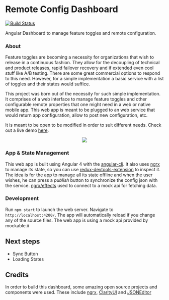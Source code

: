 # Remote Config Dashboard
[![Build Status](https://travis-ci.org/joaoflf/remote-config-dashboard.svg?branch=master)](https://travis-ci.org/joaoflf/remote-config-dashboard)

Angular Dashboard to manage feature toggles and remote configuration.

### About
Feature toggles are becoming a necessity for organizations that wish to release in a continuous fashion. They allow for the decoupling of technical and product releases, rapid failover recovery and if extended even cool stuff like A/B testing.
There are some great commercial options to respond to this need. However, for a simple implementation a basic service with a list of toggles and their states would suffice.

This project was born out of the necessity for such simple implementation.
It comprises of a web interface to manage feature toggles and other configurable remote properties that one might need in a web or native mobile app. This web app is meant to be plugged to an web service that would return app configuration, allow to post new configuration, etc.

It is meant to be open to be modified in order to suit different needs.
Check out a live demo [here](https://joaoflf.github.io/remote-config-dashboard/).

<p align="center"><img src="https://www.dropbox.com/s/6o78inik4pr5cak/Screenshot%202017-04-27%2016.05.06.png?raw=1" border="0" /></p>

### App & State Management
This web app is built using Angular 4 with the [angular-cli](https://github.com/angular/angular-cli).
It also uses [ngrx](https://github.com/ngrx) to manage its state, so you can use [redux-devtools-extension](https://github.com/zalmoxisus/redux-devtools-extension) to inspect it.
The idea is for the app to manage all its state offline and when the user wishes, he can press a *publish* button to synchronize the config json with the service.
[ngrx/effects](https://github.com/ngrx/effects) used to connect to a mock api for fetching data.

### Development
Run `npm start` to launch the web server. Navigate to `http://localhost:4200/`. The app will automatically reload if you change any of the source files.
The web app is using a mock api provided by mockable.ii

## Next steps
* Sync Button
* Loading States

## Credits
In order to build this dashboard, some amazing open source projects and components were used. These include [ngrx](https://github.com/ngrx), [ClarityUI](https://vmware.github.io/clarity/) and [JSONEditor](https://github.com/josdejong/jsoneditor)

